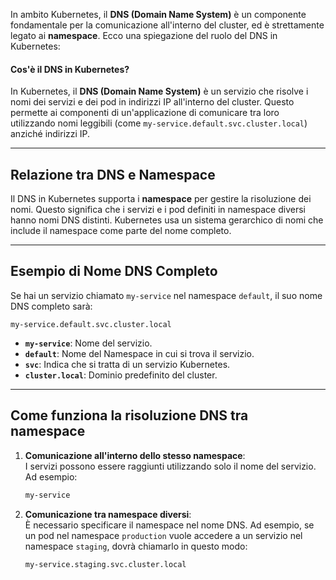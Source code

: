 In ambito Kubernetes, il **DNS (Domain Name System)** è un componente fondamentale per la comunicazione all'interno del cluster, ed è strettamente legato ai **namespace**. Ecco una spiegazione del ruolo del DNS in Kubernetes:

#### Cos'è il DNS in Kubernetes?
In Kubernetes, il **DNS (Domain Name System)** è un servizio che risolve i nomi dei servizi e dei pod in indirizzi IP all'interno del cluster. Questo permette ai componenti di un'applicazione di comunicare tra loro utilizzando nomi leggibili 
(come `my-service.default.svc.cluster.local`) 
anziché indirizzi IP.



***
## **Relazione tra DNS e Namespace**

Il DNS in Kubernetes supporta i **namespace** per gestire la risoluzione dei nomi. Questo significa che i servizi e i pod definiti in namespace diversi hanno nomi DNS distinti. Kubernetes usa un sistema gerarchico di nomi che include il namespace come parte del nome completo.



***
## **Esempio di Nome DNS Completo**
Se hai un servizio chiamato `my-service` nel namespace `default`, il suo nome DNS completo sarà:

```
my-service.default.svc.cluster.local
```

- **`my-service`**: Nome del servizio.
- **`default`**: Nome del Namespace in cui si trova il servizio.
- **`svc`**: Indica che si tratta di un servizio Kubernetes.
- **`cluster.local`**: Dominio predefinito del cluster.



***
## **Come funziona la risoluzione DNS tra namespace**

1. **Comunicazione all'interno dello stesso namespace**:  
    I servizi possono essere raggiunti utilizzando solo il nome del servizio. Ad esempio:
    ```bash
    my-service
    ```
    
    
2. **Comunicazione tra namespace diversi**:  
    È necessario specificare il namespace nel nome DNS. Ad esempio, se un pod nel namespace `production` vuole accedere a un servizio nel namespace `staging`, dovrà chiamarlo in questo modo:
    ```bash
    my-service.staging.svc.cluster.local
    ```
